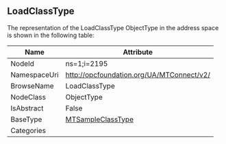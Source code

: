<!-- objecttype -->
## LoadClassType
  
<!-- end of text -->
The representation of the LoadClassType ObjectType in the address space is shown in the following table:  

|Name|Attribute|
|---|---|
|NodeId|ns=1;i=2195|
|NamespaceUri|http://opcfoundation.org/UA/MTConnect/v2/|
|BrowseName|LoadClassType|
|NodeClass|ObjectType|
|IsAbstract|False|
|BaseType|[MTSampleClassType](../../ObjectTypes/MTSampleClassType/readme.md)|
|Categories||

